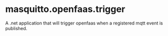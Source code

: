 # masquitto.openfaas.trigger
A .net application that will trigger openfaas when a registered mqtt event is published.
